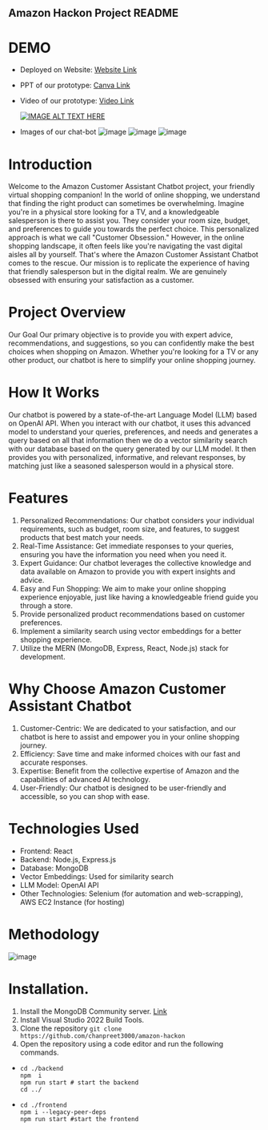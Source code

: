 ## Amazon Hackon Project README
# DEMO
- Deployed on Website: [Website Link](http://ec2-34-229-147-48.compute-1.amazonaws.com/)
- PPT of our prototype: [Canva Link](https://www.canva.com/design/DAFw4NszU2k/pi87rXGRJKg5QSQUy2eIyg/edit)
- Video of our prototype: [Video Link](https://www.youtube.com/watch?v=57UqK5mQd6A&ab_channel=ChanpreetSingh)

  [![IMAGE ALT TEXT HERE](https://img.youtube.com/vi/57UqK5mQd6A/0.jpg)](https://www.youtube.com/watch?v=57UqK5mQd6A)
- Images of our chat-bot
  ![image](https://github.com/chanpreet3000/amazon-hackon/assets/66767005/84cbb440-93f2-49d3-be8b-accbfdc61827)
  ![image](https://github.com/chanpreet3000/amazon-hackon/assets/66767005/28384875-6204-4442-b282-ec57a32b553e)
  ![image](https://github.com/chanpreet3000/amazon-hackon/assets/66767005/110961a1-bdf4-4048-919f-b6eff6d86084)

# Introduction
Welcome to the Amazon Customer Assistant Chatbot project, your friendly virtual shopping companion! In the world of online shopping, we understand that finding the right product can sometimes be overwhelming. Imagine you're in a physical store looking for a TV, and a knowledgeable salesperson is there to assist you. They consider your room size, budget, and preferences to guide you towards the perfect choice. This personalized approach is what we call "Customer Obsession."
However, in the online shopping landscape, it often feels like you're navigating the vast digital aisles all by yourself. That's where the Amazon Customer Assistant Chatbot comes to the rescue. Our mission is to replicate the experience of having that friendly salesperson but in the digital realm. We are genuinely obsessed with ensuring your satisfaction as a customer.

# Project Overview
Our Goal
Our primary objective is to provide you with expert advice, recommendations, and suggestions, so you can confidently make the best choices when shopping on Amazon. Whether you're looking for a TV or any other product, our chatbot is here to simplify your online shopping journey.

# How It Works
Our chatbot is powered by a state-of-the-art Language Model (LLM) based on OpenAI API. When you interact with our chatbot, it uses this advanced model to understand your queries, preferences, and needs and generates a query based on all that information then we do a vector similarity search with our database based on the query generated by our LLM model. It then provides you with personalized, informative, and relevant responses, by matching just like a seasoned salesperson would in a physical store.

# Features
1. Personalized Recommendations: Our chatbot considers your individual requirements, such as budget, room size, and features, to suggest products that best match your needs.
2. Real-Time Assistance: Get immediate responses to your queries, ensuring you have the information you need when you need it.
3. Expert Guidance: Our chatbot leverages the collective knowledge and data available on Amazon to provide you with expert insights and advice.
4. Easy and Fun Shopping: We aim to make your online shopping experience enjoyable, just like having a knowledgeable friend guide you through a store.
5. Provide personalized product recommendations based on customer preferences.
6. Implement a similarity search using vector embeddings for a better shopping experience.
7. Utilize the MERN (MongoDB, Express, React, Node.js) stack for development.
# Why Choose Amazon Customer Assistant Chatbot
1. Customer-Centric: We are dedicated to your satisfaction, and our chatbot is here to assist and empower you in your online shopping journey.
2. Efficiency: Save time and make informed choices with our fast and accurate responses.
3. Expertise: Benefit from the collective expertise of Amazon and the capabilities of advanced AI technology.
4. User-Friendly: Our chatbot is designed to be user-friendly and accessible, so you can shop with ease.
# Technologies Used
- Frontend: React
- Backend: Node.js, Express.js
- Database: MongoDB
- Vector Embeddings: Used for similarity search
- LLM Model: OpenAI API
- Other Technologies: Selenium (for automation and web-scrapping), AWS EC2 Instance (for hosting)

# Methodology
![image](https://github.com/chanpreet3000/amazon-hackon/assets/66767005/b866ae4c-a55e-44b9-aa01-b583faed4355)

# Installation.
1. Install the MongoDB Community server. [Link](https://www.mongodb.com/try/download/community)
2. Install Visual Studio 2022 Build Tools.
3. Clone the repository
`git clone https://github.com/chanpreet3000/amazon-hackon`
4. Open the repository using a code editor and run the following commands.
  - ```
    cd ./backend
    npm  i
    npm run start # start the backend
    cd ../
    ```
  - ```
    cd ./frontend
    npm i --legacy-peer-deps
    npm run start #start the frontend
    ```
